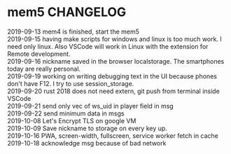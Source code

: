 # mem5 CHANGELOG

2019-09-13 mem4 is finished, start the mem5  
2019-09-15 having make scripts for windows and linux is too much work. I need only linux. Also VSCode will work in Linux with the extension for Remote development.  
2019-09-16 nickname saved in the browser localstorage. The smartphones today are really personal.  
2019-09-19 working on writing debugging text in the UI because phones don't have F12. I try to use session_storage.  
2019-09-20 rust 2018 does not need extern, git push from terminal inside VSCode  
2019-09-21 send only vec of ws_uid in player field in msg  
2019-09-22 send minimum data in msgs  
2019-10-08 Let's Encrypt TLS on google VM  
2019-10-09 Save nickname to storage on every key up.  
2019-10-16 PWA, screen-width, fullscreen, service worker fetch in cache  
2019-10-18 acknowledge msg because of bad network  
